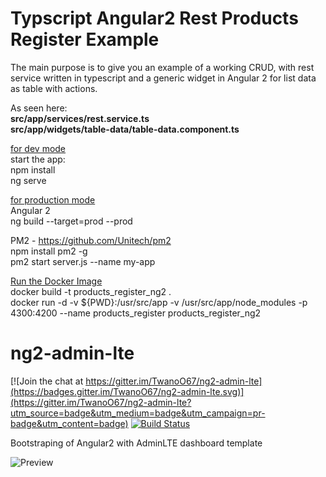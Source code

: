 # Typscript Angular2 Rest Products Register Example
The main purpose is to give you an example of a working CRUD, 
with rest service written in typescript and a generic widget in Angular 2 for 
list data as table with actions.

As seen here: <br>
<b>src/app/services/rest.service.ts</b><br>
<b>src/app/widgets/table-data/table-data.component.ts</b><br>

<u>for dev mode</u> <br>
start the app: <br>
npm install <br>
ng serve

<u>for production mode</u><br>
Angular 2 <br>
ng build --target=prod --prod <br>


PM2 - https://github.com/Unitech/pm2 <br>
npm install pm2 -g <br>
pm2 start server.js --name my-app

<u>Run the Docker Image</u><br>
docker build -t products_register_ng2 . <br>
docker run -d -v ${PWD}:/usr/src/app -v /usr/src/app/node_modules -p 4300:4200 --name products_register products_register_ng2



# ng2-admin-lte

[![Join the chat at https://gitter.im/TwanoO67/ng2-admin-lte](https://badges.gitter.im/TwanoO67/ng2-admin-lte.svg)](https://gitter.im/TwanoO67/ng2-admin-lte?utm_source=badge&utm_medium=badge&utm_campaign=pr-badge&utm_content=badge)
[![Build Status](https://travis-ci.org/TwanoO67/ng2-admin-lte.svg?branch=master)](https://travis-ci.org/TwanoO67/ng2-admin-lte)

Bootstraping of Angular2 with AdminLTE dashboard template

![Preview](https://almsaeedstudio.com/img/AdminLTE2.1.png)
